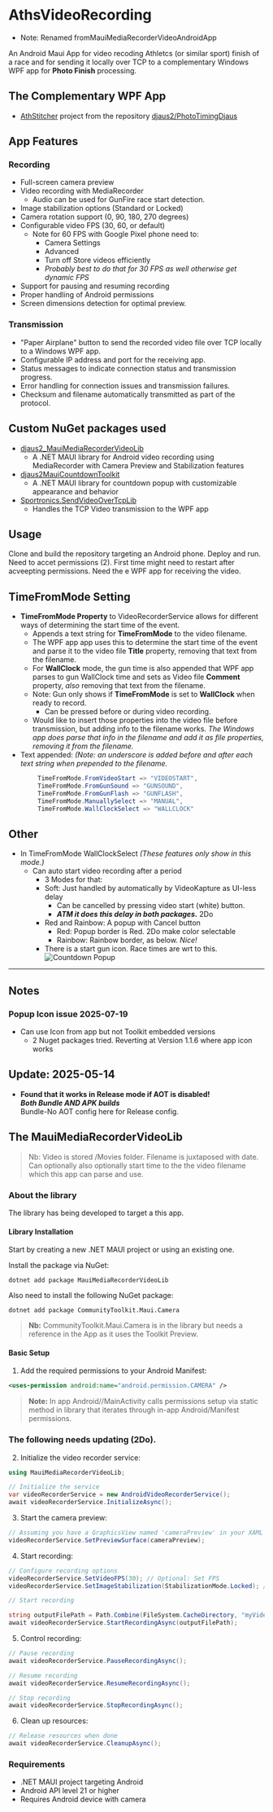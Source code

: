 ﻿# AthsVideoRecording  
- Note: Renamed fromMauiMediaRecorderVideoAndroidApp

An Android Maui App for video recoding Athletcs (or similar sport) finish of a race and for sending it locally over TCP to a complementary Windows WPF app for **Photo Finish** processing.

## The Complementary WPF App

- [AthStitcher](https://github.com/djaus2/PhotoTimingDjaus/tree/master/AthStitcher)  project from the repository [djaus2/PhotoTimingDjaus](https://github.com/djaus2/PhotoTimingDjaus)

## App Features

### Recording

- Full-screen camera preview
- Video recording with MediaRecorder
  - Audio can be used for GunFire race start detection.
- Image stabilization options (Standard or Locked)
- Camera rotation support (0, 90, 180, 270 degrees)
- Configurable video FPS (30, 60, or default)
   - Note for 60 FPS with Google Pixel phone need to:
      - Camera Settings
      - Advanced
      - Turn off Store videos efficiently
      - _Probably best to do that for 30 FPS as well otherwise get dynamic FPS_
- Support for pausing and resuming recording
- Proper handling of Android permissions
- Screen dimensions detection for optimal preview.

### Transmission

- "Paper Airplane" button to send the recorded video file over TCP locally to a Windows WPF app.
- Configurable IP address and port for the receiving app.
- Status messages to indicate connection status and transmission progress.
- Error handling for connection issues and transmission failures.
- Checksum and filename automatically transmitted as part of the protocol.

## Custom NuGet packages used
- [djaus2_MauiMediaRecorderVideoLib](https://www.nuget.org/packages/djaus2_MauiMediaRecorderVideoLib/)
  - A .NET MAUI library for Android video recording using MediaRecorder with Camera Preview and Stabilization features
- [djaus2MauiCountdownToolkit](https://www.nuget.org/packages/djaus2MauiCountdownToolkit/)
  - A .NET MAUI library for countdown popup with customizable appearance and behavior
- [Sportronics.SendVideoOverTcpLib](https://www.nuget.org/packages/Sportronics.SendVideoOverTcpLib)
  - Handles the TCP Video transmission to the WPF app

## Usage

Clone and build the repository targeting an Android phone. Deploy and run.  Need to accet permissions (2).
First time might need to restart after acveepting permissions.
Need the e WPF app for receiving the video.


## TimeFromMode Setting

- **TimeFromMode Property** to VideoRecorderService allows for different ways of determining the start time of the event.
  - Appends a text string for **TimeFromMode** to the video filename.
  - The WPF app app uses this to determine the start time of the event and parse it to the video file **Title** property, removing that text from the filename.
  - For **WallClock** mode, the gun time is also appended that WPF app parses to gun WallClock time and sets as Video file **Comment** property, _also_ removing that text from the filename.
  - Note: Gun only shows if **TimeFromMode** is set to **WallClock** when ready to record. 
    - Can be pressed before or during video recording.
  - Would like to insert those properties into the video file before transmission, but adding info to the filename works. 
   _The Windows app does parse that info in the filename and add it as file properties, removing it from the filename._
- Text appended: _(Note: an underscore is added before and after each text string when prepended to the filename._
```cs
        TimeFromMode.FromVideoStart => "VIDEOSTART",
        TimeFromMode.FromGunSound => "GUNSOUND",
        TimeFromMode.FromGunFlash => "GUNFLASH",
        TimeFromMode.ManuallySelect => "MANUAL",
        TimeFromMode.WallClockSelect => "WALLCLOCK"
```

## Other
- In TimeFromMode WallClockSelect
_(These features only show in this mode.)_
  - Can auto start video recording after a period
    - 3 Modes for that:
    - Soft: Just handled by automatically by VideoKapture as UI-less delay
        - Can be cancelled by pressing video start (white) button.
        - ***ATM it does this delay in both packages.*** 2Do
    - Red and Rainbow:  A popup with Cancel button
        - Red: Popup border is Red. 2Do make color selectable
        - Rainbow: Rainbow border, as below. _Nice!_
    - There is a start gun icon. Race times are wrt to this.  
![Countdown Popup](https://raw.githubusercontent.com/djaus2/MauiCountdownToolkit/master/Popup1.png)


 ---

 ## Notes

### Popup Icon issue 2025-07-19
- Can use Icon from app but not Toolkit embedded versions
  - 2 Nuget packages tried. Reverting at Version 1.1.6 where app icon works

## Update: 2025-05-14

- **Found that it works in Release mode if AOT is disabled!  
_Both Bundle AND APK builds_**  
Bundle-No AOT config here for Release config.

## The MauiMediaRecorderVideoLib

> Nb: Video is stored /Movies folder. Filename is juxtaposed with date. Can optionally also optionally 
start time to the the video filename which this app can parse and use.

### About the library
The library has being developed to target a this app.



#### Library Installation

Start by creating a new .NET MAUI project or using an existing one.

Install the package via NuGet:

```shell
dotnet add package MauiMediaRecorderVideoLib
```

Also need to install the following NuGet package:

```shell
dotnet add package CommunityToolkit.Maui.Camera
```

> **Nb:** CommunityToolkit.Maui.Camera is in the library but needs a reference in 
the App as it uses the Toolkit Preview.


#### Basic Setup

 
 1. Add the required permissions to your Android Manifest:  


```xml
<uses-permission android:name="android.permission.CAMERA" />
```

> **Note:** In app Android//MainActivity calls permissions setup via static 
method in library that iterates through in-app Android/Manifest permissions.

### The following needs updating (2Do).

  2. Initialize the video recorder service:

  ```csharp
  using MauiMediaRecorderVideoLib;

// Initialize the service
var videoRecorderService = new AndroidVideoRecorderService();
await videoRecorderService.InitializeAsync();
```

 3. Start the camera preview:
```csharp
// Assuming you have a GraphicsView named 'cameraPreview' in your XAML
videoRecorderService.SetPreviewSurface(cameraPreview);
```

 4. Start recording:

```csharp
// Configure recording options
videoRecorderService.SetVideoFPS(30); // Optional: Set FPS
videoRecorderService.SetImageStabilization(StabilizationMode.Locked); // Optional: Set stabilization

// Start recording

string outputFilePath = Path.Combine(FileSystem.CacheDirectory, "myVideo.mp4");
await videoRecorderService.StartRecordingAsync(outputFilePath);
```
 5. Control recording:
```csharp
// Pause recording
await videoRecorderService.PauseRecordingAsync();

// Resume recording
await videoRecorderService.ResumeRecordingAsync();

// Stop recording
await videoRecorderService.StopRecordingAsync();
```
 6. Clean up resources:
 ```csharp
 // Release resources when done
await videoRecorderService.CleanupAsync();
```

### Requirements

- .NET MAUI project targeting Android
- Android API level 21 or higher
- Requires Android device with camera

